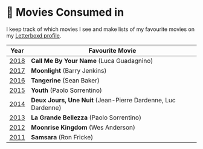# 🎥 Movies Consumed in 

I keep track of which movies I see and make lists of my favourite movies on my [Letterboxd profile](https://letterboxd.com/oemebamo/films/diary/).

| Year | Favourite Movie |
| --- | --- |
| [2018](https://letterboxd.com/oemebamo/list/2018-releases-ranked/) | **Call Me By Your Name** (Luca Guadagnino) |
| [2017](https://letterboxd.com/oemebamo/list/2017-releases-ranked/) | **Moonlight** (Barry Jenkins) |
| [2016](https://letterboxd.com/oemebamo/list/2016-releases-ranked/) | **Tangerine** (Sean Baker) |
| [2015](https://letterboxd.com/oemebamo/list/2015-releases-ranked/) | **Youth** (Paolo Sorrentino) |
| [2014](https://letterboxd.com/oemebamo/list/2014-releases-ranked/) | **Deux Jours, Une Nuit** (Jean-Pierre Dardenne, Luc Dardenne) |
| [2013](https://letterboxd.com/oemebamo/list/2013-releases-ranked/) | **La Grande Bellezza** (Paolo Sorrentino) |
| [2012](https://letterboxd.com/oemebamo/list/2012-releases-ranked/) | **Moonrise Kingdom** (Wes Anderson) |
| [2011](https://letterboxd.com/oemebamo/list/2011-releases-ranked/) | **Samsara** (Ron Fricke) |
